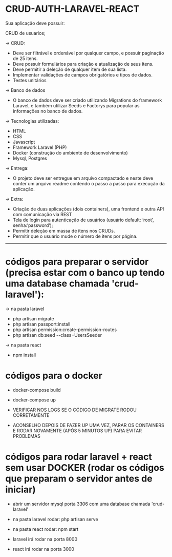 # CRUD-AUTH-LARAVEL-REACT

Sua aplicação deve possuir:

CRUD de usuarios;

-> CRUD:
- Deve ser filtrável e ordenável por qualquer campo, e possuir paginação de 25 itens.
- Deve possuir formulários para criação e atualização de seus itens.
- Deve permitir a deleção de qualquer item de sua lista.
- Implementar validações de campos obrigatórios e tipos de dados.
- Testes unitários

-> Banco de dados
- O banco de dados deve ser criado utilizando Migrations do framework Laravel, e também utilizar Seeds e Factorys para popular as informações no banco de dados.

-> Tecnologias utilizadas:
- HTML
- CSS
- Javascript
- Framework Laravel (PHP)
- Docker (construção do ambiente de desenvolvimento)
- Mysql, Postgres

-> Entrega:
- O projeto deve ser entregue em arquivo compactado e neste deve conter um arquivo readme contendo o passo a passo para execução da aplicação.

-> Extra:
- Criação de duas aplicações (dois containers), uma frontend e outra API com comunicação via REST
- Tela de login para autenticação de usuários (usuário default: ‘root’, senha:’password’);
- Permitir deleção em massa de itens nos CRUDs.
- Permitir que o usuário mude o número de itens por página.


--------------------------

# códigos para preparar o servidor (precisa estar com o banco up tendo uma database chamada 'crud-laravel'):

-> na pasta laravel
- php artisan migrate
- php artisan passport:install
- php artisan permission:create-permission-routes
- php artisan db:seed --class=UsersSeeder

-> na pasta react
- npm install

# códigos para o docker

- docker-compose build
- docker-compose up

- VERIFICAR NOS LOGS SE O CÓDIGO DE MIGRATE RODOU CORRETAMENTE
- ACONSELHO DEPOIS DE FAZER UP UMA VEZ, PARAR OS CONTAINERS E RODAR NOVAMENTE (APÓS 5 MINUTOS UP) PARA EVITAR PROBLEMAS

# códigos para rodar laravel + react sem usar DOCKER (rodar os códigos que preparam o servidor antes de iniciar)

- abrir um servidor mysql porta 3306 com uma database chamada 'crud-laravel'
- na pasta laravel rodar: php artisan serve
- na pasta react rodar: npm start

- laravel irá rodar na porta 8000
- react irá rodar na porta 3000

